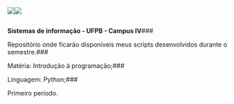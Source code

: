 ![]({{site.baseurl}}/https://s25.postimg.org/abibapte7/brasao-ufpb-grande.png)![]({{site.baseurl}}/https://s25.postimg.org/8h0vf8gzz/SI_Sistemas_de_Informac_a_o.png)
##

**Sistemas de informação - UFPB - Campus IV**###


Repositório onde ficarão disponíveis meus scripts desenvolvidos durante o semestre.###


Matéria: Introdução à programação;###


Linguagem: Python;###


Primeiro período.
